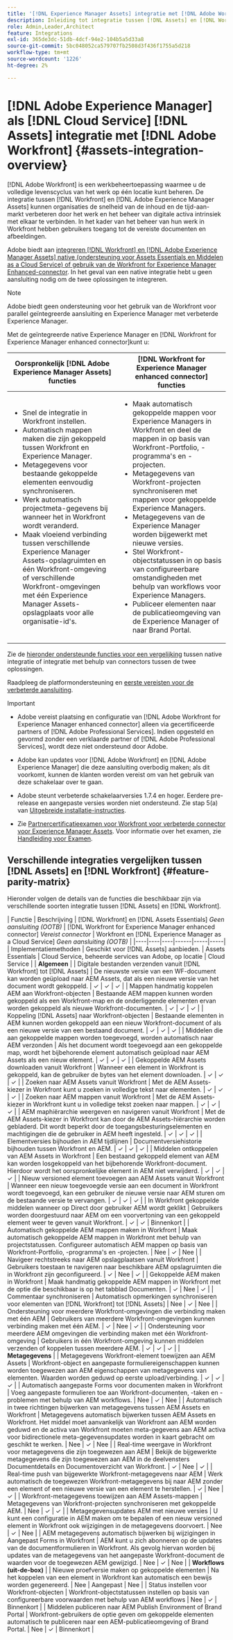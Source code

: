 ```yaml
---
title: '[!DNL Experience Manager Assets] integratie met [!DNL Adobe Workfront]'
description: Inleiding tot integratie tussen [!DNL Assets] en [!DNL Workfront]
role: Admin,Leader,Architect
feature: Integrations
exl-id: 365de3dc-51db-4dcf-94e2-104b5a5d33a8
source-git-commit: 5bc048052ca579707fb2508d3f436f1755a5d218
workflow-type: tm+mt
source-wordcount: '1226'
ht-degree: 2%

---
```


# [!DNL Adobe Experience Manager] als [!DNL Cloud Service] [!DNL Assets] integratie met [!DNL Adobe Workfront] {#assets-integration-overview}

[!DNL Adobe Workfront] is een werkbeheertoepassing waarmee u de volledige levenscyclus van het werk op één locatie kunt beheren. De integratie tussen [!DNL Workfront] en [!DNL Adobe Experience Manager Assets] kunnen organisaties de snelheid van de inhoud en de tijd-aan-markt verbeteren door het werk en het beheer van digitale activa intrinsiek met elkaar te verbinden. In het kader van het beheer van hun werk in Workfront hebben gebruikers toegang tot de vereiste documenten en afbeeldingen.

Adobe biedt aan [integreren [!DNL Workfront] en [!DNL Adobe Experience Manager Assets] native (ondersteuning voor Assets Essentials en Middelen as a Cloud Service) of gebruik van de Workfront for Experience Manager Enhanced-connector](https://experienceleague.adobe.com/docs/workfront/using/documents/wf-aem-integrations/wf-aem-essentials/aem-asset-integrations.html). In het geval van een native integratie hebt u geen aansluiting nodig om de twee oplossingen te integreren.

>[!NOTE]
>
>Adobe biedt geen ondersteuning voor het gebruik van de Workfront voor parallel geïntegreerde aansluiting en Experience Manager met verbeterde Experience Manager.

Met de geïntegreerde native Experience Manager en [!DNL Workfront for Experience Manager enhanced connector]kunt u:

| Oorspronkelijk [!DNL Adobe Experience Manager Assets] functies | [!DNL Workfront for Experience Manager enhanced connector] functies |
|---|---|
| <ul><li>Snel de integratie in Workfront instellen.</li><li>Automatisch mappen maken die zijn gekoppeld tussen Workfront en Experience Manager.</li><li>Metagegevens voor bestaande gekoppelde elementen eenvoudig synchroniseren.</li><li>Werk automatisch projectmeta-gegevens bij wanneer het in Workfront wordt veranderd.</li><li>Maak vloeiend verbinding tussen verschillende Experience Manager Assets-opslagruimten en één Workfront-omgeving of verschillende Workfront-omgevingen met één Experience Manager Assets-opslagplaats voor alle organisatie-id&#39;s.</li> | <ul><li>Maak automatisch gekoppelde mappen voor Experience Managers in Workfront en deel de mappen in op basis van Workfront-Portfolio, -programma&#39;s en -projecten.</li><li>Metagegevens van Workfront-projecten synchroniseren met mappen voor gekoppelde Experience Managers.</li><li>Metagegevens van de Experience Manager worden bijgewerkt met nieuwe versies.</li><li>Stel Workfront-objectstatussen in op basis van configureerbare omstandigheden met behulp van workflows voor Experience Managers.</li><li>Publiceer elementen naar de publicatieomgeving van de Experience Manager of naar Brand Portal.</li> |

Zie de [hieronder ondersteunde functies voor een vergelijking](#feature-parity-matrix) tussen native integratie of integratie met behulp van connectors tussen de twee oplossingen.



Raadpleeg de platformondersteuning en [eerste vereisten voor de verbeterde aansluiting](https://one.workfront.com/s/csh?context=2467&amp;pubname=the-new-workfront-experience).

>[!IMPORTANT]
>
>* Adobe vereist plaatsing en configuratie van [!DNL Adobe Workfront for Experience Manager enhanced connector] alleen via gecertificeerde partners of [!DNL Adobe Professional Services]. Indien opgesteld en gevormd zonder een verklaarde partner of [!DNL Adobe Professional Services], wordt deze niet ondersteund door Adobe.
>
>* Adobe kan updates voor [!DNL Adobe Workfront] en [!DNL Adobe Experience Manager] die deze aansluiting overbodig maken; als dit voorkomt, kunnen de klanten worden vereist om van het gebruik van deze schakelaar over te gaan.
>
>* Adobe steunt verbeterde schakelaarversies 1.7.4 en hoger. Eerdere pre-release en aangepaste versies worden niet ondersteund. Zie stap 5(a) van [Uitgebreide installatie-instructies](workfront-connector-install.md).
>
>* Zie [Partnercertificatieexamen voor Workfront voor verbeterde connector voor Experience Manager Assets](https://solutionpartners.adobe.com/solution-partners/home/applications/experience_cloud/workfront/journey/dev_core.html). Voor informatie over het examen, zie [Handleiding voor Examen](https://express.adobe.com/page/Tc7Mq6zLbPFy8/).


## Verschillende integraties vergelijken tussen [!DNL Assets] en [!DNL Workfront] {#feature-parity-matrix}

Hieronder volgen de details van de functies die beschikbaar zijn via verschillende soorten integratie tussen [!DNL Assets] en [!DNL Workfront].

| Functie | Beschrijving | [!DNL Workfront] en [!DNL Assets Essentials] *Geen aansluiting (OOTB)* | [!DNL Workfront for Experience Manager enhanced connector] *Vereist connector* | Workfront en [!DNL Experience Manager as a Cloud Service] *Geen aansluiting (OOTB)* |
|----|----|----|------|-----|-----|
| Implementatiemethoden | Geschikt voor [!DNL Assets] aanbieden. | Assets Essentials | Cloud Service, beheerde services van Adobe, op locatie | Cloud Service |
| **Algemeen** |
| Digitale bestanden verzenden vanuit [!DNL Workfront] tot [!DNL Assets] | De nieuwste versie van een WF-document kan worden geüpload naar AEM Assets, dat als een nieuwe versie van het document wordt gekoppeld. | ✓ | ✓ | ✓ |
| Mappen handmatig koppelen AEM aan Workfront-objecten | Bestaande AEM mappen kunnen worden gekoppeld als een Workfront-map en de onderliggende elementen ervan worden gekoppeld als nieuwe Workfront-documenten. | ✓ | ✓ | ✓ |
| Koppeling [!DNL Assets] naar Workfront-objecten | Bestaande elementen in AEM kunnen worden gekoppeld aan een nieuw Workfront-document of als een nieuwe versie van een bestaand document. | ✓ | ✓ | ✓ |
| Middelen die aan gekoppelde mappen worden toegevoegd, worden automatisch naar AEM verzonden | Als het document wordt toegevoegd aan een gekoppelde map, wordt het bijbehorende element automatisch geüpload naar AEM Assets als een nieuw element. | ✓ | ✓ | ✓ |
| Gekoppelde AEM Assets downloaden vanuit Workfront | Wanneer een element in Workfront is gekoppeld, kan de gebruiker de bytes van het element downloaden. | ✓ | ✓ | ✓ |
| Zoeken naar AEM Assets vanuit Workfront | Met de AEM Assets-kiezer in Workfront kunt u zoeken in volledige tekst naar elementen. | ✓ | ✓ | ✓ |
| Zoeken naar AEM mappen vanuit Workfront | Met de AEM Assets-kiezer in Workfront kunt u in volledige tekst zoeken naar mappen. | ✓ | ✓ | ✓ |
| AEM maphiërarchie weergeven en navigeren vanuit Workfront | Met de AEM Assets-kiezer in Workfront kan door de AEM Assets-hiërarchie worden gebladerd. Dit wordt beperkt door de toegangsbesturingselementen en machtigingen die de gebruiker in AEM heeft ingesteld. | ✓ | ✓ | ✓ |
| Elementversies bijhouden in AEM tijdlijnen | Documentversiehistorie bijhouden tussen Workfront en AEM. | ✓ | ✓ | ✓ |
| Middelen ontkoppelen van AEM Assets in Workfront | Een bestaand gekoppeld element van AEM kan worden losgekoppeld van het bijbehorende Workfront-document. Hierdoor wordt het oorspronkelijke element in AEM niet verwijderd. | ✓ | ✓ | ✓ |
| Nieuw versioned element toevoegen aan AEM Assets vanuit Workfront | Wanneer een nieuw toegevoegde versie aan een document in Workfront wordt toegevoegd, kan een gebruiker de nieuwe versie naar AEM sturen om de bestaande versie te vervangen. | ✓ | ✓ | ✓ |
| In Workfront gekoppelde middelen wanneer op Direct door gebruiker AEM wordt geklikt | Gebruikers worden doorgestuurd naar AEM om een voorvertoning van een gekoppeld element weer te geven vanuit Workfront. | ✓ | ✓ | Binnenkort |
| Automatisch gekoppelde AEM mappen maken in Workfront | Maak automatisch gekoppelde AEM mappen in Workfront met behulp van projectstatussen. Configureer automatisch AEM mappen op basis van Workfront-Portfolio, -programma&#39;s en -projecten. | Nee | ✓ | Nee |
| Navigeer rechtstreeks naar AEM opslagplaatsen vanuit Workfront | Gebruikers toestaan te navigeren naar beschikbare AEM opslagruimten die in Workfront zijn geconfigureerd. | ✓ | Nee | ✓ |
| Gekoppelde AEM maken in Workfront | Maak handmatig gekoppelde AEM mappen in Workfront met de optie die beschikbaar is op het tabblad Documenten. | ✓ | Nee | ✓ |
| Commentaar synchroniseren | Automatisch opmerkingen synchroniseren voor elementen van [!DNL Workfront] tot [!DNL Assets] | Nee | ✓ | Nee |
| Ondersteuning voor meerdere Workfront-omgevingen die verbinding maken met één AEM | Gebruikers van meerdere Workfront-omgevingen kunnen verbinding maken met één AEM. | ✓ | Nee | ✓ |
| Ondersteuning voor meerdere AEM omgevingen die verbinding maken met één Workfront-omgeving | Gebruikers in één Workfront-omgeving kunnen middelen verzenden of koppelen tussen meerdere AEM. | ✓ | ✓ | ✓ |
| **Metagegevens** |
| Metagegevens Workfront-element toewijzen aan AEM Assets | Workfront-object en aangepaste formuliereigenschappen kunnen worden toegewezen aan AEM eigenschappen van metagegevens van elementen. Waarden worden geduwd op eerste upload/verbinding. | ✓ | ✓ | ✓ |
| Automatisch aangepaste Forms voor documenten maken in Workfront | Voeg aangepaste formulieren toe aan Workfront-documenten, -taken en -problemen met behulp van AEM workflows. | Nee | ✓ | Nee |
| Automatisch in twee richtingen bijwerken van metagegevens tussen AEM Assets en Workfront | Metagegevens automatisch bijwerken tussen AEM Assets en Workfront. Het middel moet aanvankelijk van Workfront aan AEM worden geduwd en de activa van Workfront moeten meta-gegevens aan AEM activa voor bidirectionele meta-gegevensupdates worden in kaart gebracht om geschikt te werken. | Nee | ✓ | Nee |
| Real-time weergave in Workfront voor metagegevens die zijn toegewezen aan AEM | Bekijk de bijgewerkte metagegevens die zijn toegewezen aan AEM in de deelvensters Documentdetails en Documentoverzicht van Workfront. | ✓ | Nee | ✓ |
| Real-time push van bijgewerkte Workfront-metagegevens naar AEM | Werk automatisch de toegewezen Workfront-metagegevens bij naar AEM zonder een element of een nieuwe versie van een element te herstellen. | ✓ | Nee | ✓ |
| Workfront-metagegevens toewijzen aan AEM Assets-mappen | Metagegevens van Workfront-projecten synchroniseren met gekoppelde AEM. | Nee | ✓ | ✓ |
| Metagegevensupdates AEM met nieuwe versies | U kunt een configuratie in AEM maken om te bepalen of een nieuw versioned element in Workfront ook wijzigingen in de metagegevens doorvoert. | Nee | ✓ | Nee |
| AEM metagegevens automatisch bijwerken bij wijzigingen in Aangepast Forms in Workfront | AEM kunt u zich abonneren op de updates van de documentformulieren in Workfront. Als gevolg hiervan worden bij updates van de metagegevens van het aangepaste Workfront-document de waarden voor de toegewezen AEM gewijzigd. | Nee | ✓ | Nee |
| **Workflows (uit-de-box)** |
| Nieuwe proefversie maken op gekoppelde elementen | Na het koppelen van een element in Workfront kan automatisch een bewijs worden gegenereerd. | Nee | Aangepast | Nee |
| Status instellen voor Workfront-objecten | Workfront-objectstatussen instellen op basis van configureerbare voorwaarden met behulp van AEM workflows | Nee | ✓ | Binnenkort |
| Middelen publiceren naar AEM Publish Environment of Brand Portal | Workfront-gebruikers de optie geven om gekoppelde elementen automatisch te publiceren naar een AEM-publicatieomgeving of Brand Portal. | Nee | ✓ | Binnenkort |
